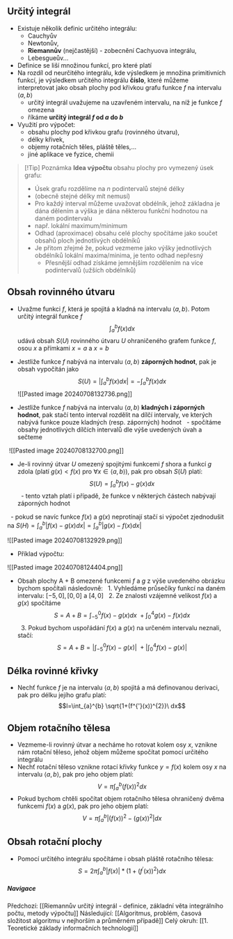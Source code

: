## Určitý integrál
- Existuje několik definic určitého integrálu:
	- Cauchyův
	- Newtonův,
	- **Riemannův** (nejčastější) - zobecnění Cachyuova integrálu,
	- Lebesgueův...
- Definice se liší množinou funkcí, pro které platí
- Na rozdíl od neurčitého integrálu, kde výsledkem je množina primitivních funkcí, je výsledkem určitého integrálu **číslo**, které můžeme interpretovat jako obsah plochy pod křivkou grafu funkce $f$ na intervalu $\langle a, b \rangle$ 
	- určitý integrál uvažujeme na uzavřeném intervalu, na níž je funkce $f$ omezena
	- říkáme **určitý integrál $f$ od $a$ do $b$**
- Využití pro výpočet:
	- obsahu plochy pod křivkou grafu (rovinného útvaru),
	- délky křivek,
	- objemy rotačních těles, pláště těles,...
	- jiné aplikace ve fyzice, chemii

>[!Tip] Poznámka
> **Idea výpočtu** obsahu plochy pro vymezený úsek grafu:
> -  Úsek grafu rozdělíme na $n$ podintervalů stejné délky
> 	- (obecně stejné délky mít nemusí)
> -  Pro každý interval můžeme uvažovat obdélník, jehož základna je dána dělením a výška je dána některou funkční hodnotou na daném podintervalu
> 	- např. lokální maximum/minimum
> - Odhad (aproximace) obsahu celé plochy spočítáme jako součet obsahů ploch jednotlivých obdélníků
> - Je přitom zřejmé že, pokud vezmeme jako výšky jednotlivých obdélníků lokální maxima/minima, je tento odhad nepřesný
> 	- Přesnější odhad získáme jemnějším rozdělením na více podintervalů (užších obdélníků)


## Obsah rovinného útvaru
- Uvažme funkci $f$, která je spojitá a kladná na intervalu $\langle a,b \rangle$. Potom určitý integrál funkce $f$ $$\int_{a}^{b} f(x) dx$$ udává obsah $S(U)$ rovinného útvaru $U$ ohraničeného grafem funkce $f$, osou $x$ a přímkami $x=a$ a $x=b$
- Jestliže funkce $f$ nabývá na intervalu $\langle a,b \rangle$ **záporných hodnot**, pak je obsah vypočítán jako $$S(U)=|\int_{a}^{b} f(x) dx|=-\int_{a}^{b} f(x) dx$$![[Pasted image 20240708132736.png]]

- Jestliže funkce $f$ nabývá na intervalu $\langle a,b \rangle$ **kladných i záporných hodnot**, pak stačí tento interval rozdělit na dílčí intervaly, ve kterých nabývá funkce pouze kladných (resp. záporných) hodnot
  - spočítáme obsahy jednotlivých dílčích intervalů dle výše uvedených úvah a sečteme

 ![[Pasted image 20240708132700.png]]

- Je-li rovinný útvar $U$ omezený spojitými funkcemi $f$ shora a funkcí $g$ zdola (platí $g(x)<f(x)$ pro $\forall x \in \langle a,b \rangle$), pak pro obsah $S(U)$ platí: $$S(U)=\int_{a}^{b}f(x)-g(x)dx$$
  - tento vztah platí i případě, že funkce v některých částech nabývají záporných hodnot

  - pokud se navíc funkce $f(x)$ a $g(x)$ neprotínají stačí si výpočet zjednodušit na $S(H)=\int_{a}^{b}|f(x)-g(x)dx|=\int_{a}^{b}|g(x)-f(x)dx|$

![[Pasted image 20240708132929.png]]


- Příklad výpočtu:

![[Pasted image 20240708124404.png]]

- Obsah plochy A + B omezené funkcemi $f$ a $g$ z výše uvedeného obrázku bychom spočítali následovně:
  1. Vyhledáme průsečíky funkcí na daném intervalu: $[-5, 0], [0, 0]$ a $[4,0]$
  2. Ze znalosti vzájemné velikost $f(x)$ a $g(x)$ spočítáme $$S=A+B=\int_{-5}^{0}f(x)-g(x)dx\ + \int_{0}^{4}g(x)-f(x)dx$$
  3. Pokud bychom uspořádání $f(x)$ a $g(x)$ na určeném intervalu neznali, stačí: $$ S=A+B=|\int_{-5}^{0}f(x)-g(x)|\ + |\int_{0}^{4}f(x)-g(x)|$$

## Délka rovinné křivky
- Nechť funkce $f$ je na intervalu $\langle a,b \rangle$ spojitá a má definovanou derivaci, pak pro délku jejího grafu platí: $$l=\int_{a}^{b} \sqrt{1+(f^{'}(x))^{2}}\ dx$$
## Objem rotačního tělesa
- Vezmeme-li rovinný útvar a necháme ho rotovat kolem osy $x$, vznikne nám rotační těleso, jehož objem můžeme spočítat pomocí určitého integrálu
- Nechť rotační těleso vznikne rotací křivky funkce $y=f(x)$ kolem osy $x$ na intervalu $\langle a,b \rangle$, pak pro jeho objem platí: $$V=\pi \int_a^{b} (f(x))^{2} dx$$
- Pokud bychom chtěli spočítat objem rotačního tělesa ohraničený dvěma funkcemi $f(x)$ a $g(x)$, pak pro jeho objem platí: $$V=\pi \int_{a}^{b}|(f(x))^{2}-(g(x))^{2}|dx$$
## Obsah rotační plochy
- Pomocí určitého integrálu spočítáme i obsah pláště rotačního tělesa: $$S=2\pi \int_{a}^{b}|f(x)|*(1+(f^{'}(x))^{2})dx$$

##### Navigace

Předchozí: [[Riemannův určitý integrál - definice, základní věta integrálního počtu, metody výpočtu]]
Následující: [[Algoritmus, problém, časová složitost algoritmu v nejhorším a průměrném případě]]
Celý okruh: [[1. Teoretické základy informačních technologií]]
